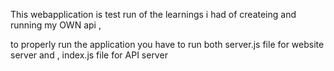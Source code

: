 This webapplication is test run of the learnings i had of createing and running my OWN api , 

to properly run the application you have to run both server.js file for website server and , index.js file for API server 
